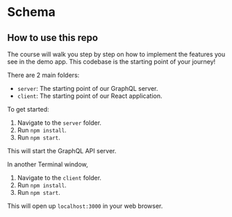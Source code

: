 # Schema

## How to use this repo

The course will walk you step by step on how to implement the features you see in the demo app. This codebase is the starting point of your journey!

There are 2 main folders:

- `server`: The starting point of our GraphQL server.
- `client`: The starting point of our React application.

To get started:

1. Navigate to the `server` folder.
1. Run `npm install`.
1. Run `npm start`.

This will start the GraphQL API server.

In another Terminal window,

1. Navigate to the `client` folder.
1. Run `npm install`.
1. Run `npm start`.

This will open up `localhost:3000` in your web browser.
